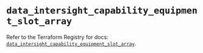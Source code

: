 # `data_intersight_capability_equipment_slot_array`

Refer to the Terraform Registry for docs: [`data_intersight_capability_equipment_slot_array`](https://registry.terraform.io/providers/ciscodevnet/intersight/1.0.71/docs/data-sources/capability_equipment_slot_array).

